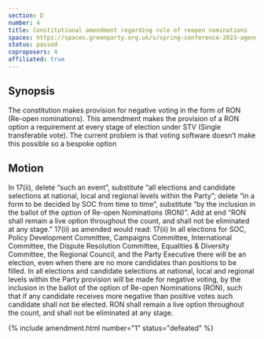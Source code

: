 ```yaml
---
section: D
number: 4
title: Constitutional amendment regarding role of reopen nominations
spaces: https://spaces.greenparty.org.uk/s/spring-conference-2023-agenda-forum/?contentId=119469
status: passed
coproposers: 4
affiliated: true
---
```

## Synopsis
The constitution makes provision for negative voting in the form of RON (Re-open nominations). This amendment makes the provision of a RON option a requirement at every stage of election under STV (Single transferable vote). The current problem is that voting software doesn’t make this possible so a bespoke option

## Motion
In 17(ii), delete “such an event”, substitute “all elections and candidate selections at national, local and regional levels within the Party”; delete “in a form to be decided by SOC from time to time”, substitute “by the inclusion in the ballot of the option of Re-open Nominations (RON)”. Add at end “RON shall remain a live option throughout the count, and shall not be eliminated at any stage.”
17(ii) as amended would read:
17(ii) In all elections for SOC, Policy Development Committee, Campaigns Committee, International Committee, the Dispute Resolution Committee, Equalities & Diversity Committee, the Regional Council, and the Party Executive there will be an election, even when there are no more candidates than positions to be filled. In all elections and candidate selections at national, local and regional levels within the Party provision will be made for negative voting, by the inclusion in the ballot of the option of Re-open Nominations (RON), such that if any candidate receives more negative than positive votes such candidate shall not be elected. RON shall remain a live option throughout the count, and shall not be eliminated at any stage.

{% include amendment.html number="1" status="defeated" %}
